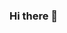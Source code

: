 ### Hi there 👋

<!--
**adnanedrief/adnanedrief** is a ✨ _special_ ✨ repository because its `README.md` (this file) appears on your GitHub profile.


Currently a student engineer at ENSIAS . Holder of a bachelor degree Computer Sciences . Particularly motivated and interested in the IT field and especially the web (Back-End & UX / UI DESIGN), Big Data (Data Mining & Data Analytics) and Security (Pentest).

